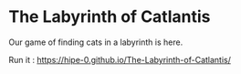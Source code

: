 # The Labyrinth of Catlantis


Our game of finding cats in a labyrinth is here.

Run it : https://hipe-0.github.io/The-Labyrinth-of-Catlantis/
